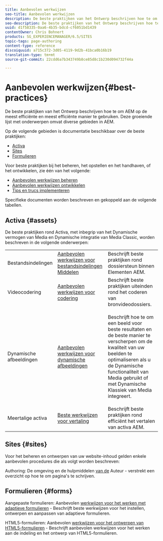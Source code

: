 ```yaml
---
title: Aanbevolen werkwijzen
seo-title: Aanbevolen werkwijzen
description: De beste praktijken van het Ontwerp beschrijven hoe te om AEM op de meest efficiënte en meest efficiënte manier te gebruiken. Deze groeiende lijst met onderwerpen omvat diverse gebieden in AEM.
seo-description: De beste praktijken van het Ontwerp beschrijven hoe te om AEM op de meest efficiënte en meest efficiënte manier te gebruiken. Deze groeiende lijst met onderwerpen omvat diverse gebieden in AEM.
uuid: d1f58335-0aa6-4b35-bdcd-cf6051bd1439
contentOwner: Chris Bohnert
products: SG_EXPERIENCEMANAGER/6.5/SITES
topic-tags: page-authoring
content-type: reference
discoiquuid: a715c372-3d05-4119-9d2b-41bca0b16b19
translation-type: tm+mt
source-git-commit: 22cdd6a7b343749b8ce85d8c1b230d094732f44a

---
```



# Aanbevolen werkwijzen{#best-practices}

De beste praktijken van het Ontwerp beschrijven hoe te om AEM op de meest efficiënte en meest efficiënte manier te gebruiken. Deze groeiende lijst met onderwerpen omvat diverse gebieden in AEM.

Op de volgende gebieden is documentatie beschikbaar over de beste praktijken:

* [Activa](#assets)
* [Sites](#sites)
* [Formulieren](#forms)

Voor beste praktijken bij het beheren, het opstellen en het handhaven, of het ontwikkelen, zie één van het volgende:

* [Aanbevolen werkwijzen beheren](/help/sites-administering/administer-best-practices.md)
* [Aanbevolen werkwijzen ontwikkelen](/help/sites-developing/best-practices.md)
* [Tips en trucs implementeren](/help/sites-deploying/best-practices.md)

Specifieke documenten worden beschreven en gekoppeld aan de volgende tabellen.

## Activa {#assets}

De beste praktijken rond Activa, met inbegrip van het Dynamische vermogen van Media en Dynamische integratie van Media Classic, worden beschreven in de volgende onderwerpen:

<table>
 <tbody>
  <tr>
   <td>Bestandsindelingen</td>
   <td><a href="/help/assets/assets-file-format-best-practices.md">Aanbevolen werkwijzen voor bestandsindelingen Middelen</a></td>
   <td>Beschrijft beste praktijken rond dossiersteun binnen Elementen AEM.</td>
  </tr>
  <tr>
   <td>Videocodering</td>
   <td><a href="/help/assets/video.md#best-practices-for-encoding-videos">Aanbevolen werkwijzen voor codering</a></td>
   <td>Beschrijft beste praktijken uiteinden rond het coderen van bronvideodossiers.</td>
  </tr>
  <tr>
   <td>Dynamische afbeeldingen</td>
   <td><a href="/help/assets/best-practices-for-optimizing-the-quality-of-your-images.md">Aanbevolen werkwijzen voor dynamische afbeeldingen</a></td>
   <td><p>Beschrijft hoe te om een beeld voor beste resultaten en de beste manier te verscherpen om de kwaliteit van uw beelden te optimaliseren als u de Dynamische functionaliteit van Media gebruikt of met Dynamische Klassiek van Media integreert. </p> </td>
  </tr>
  <tr>
   <td>Meertalige activa</td>
   <td><a href="/help/assets/best-practices-for-translating-assets-efficiently.md">Beste werkwijzen voor vertaling</a></td>
   <td>Beschrijft beste praktijken rond efficiënt het vertalen van activa AEM.</td>
  </tr>
 </tbody>
</table>

## Sites {#sites}

Voor het beheren en ontwerpen van uw website-inhoud gelden enkele aanbevolen procedures die als volgt worden beschreven:

Authoring: De omgeving en de hulpmiddelen [van de](/help/sites-classic-ui-authoring/classic-page-author-env-tools.md) Auteur - verstrekt een overzicht op hoe te om pagina&#39;s te schrijven.

## Formulieren {#forms}

Aangepaste formulieren: Aanbevolen [werkwijzen voor het werken met adaptieve formulieren](/help/forms/using/adaptive-forms-best-practices.md) - Beschrijft beste werkwijzen voor het instellen, ontwerpen en aanpassen van adaptieve formulieren.

HTML5-formulieren: Aanbevolen [werkwijzen voor het ontwerpen van HTML5-formulieren](/help/forms/using/best-practices-for-html5-forms.md) - Beschrijft aanbevolen werkwijzen voor het werken aan de indeling en het ontwerp van HTML5-formulieren.
